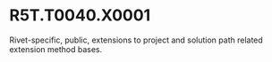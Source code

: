 # R5T.T0040.X0001
Rivet-specific, public, extensions to project and solution path related extension method bases.
